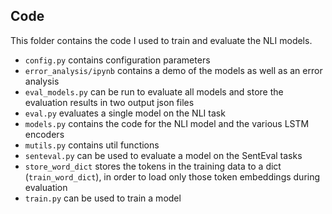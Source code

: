 ## Code

This folder contains the code I used to train and evaluate the NLI models. 

* `config.py` contains configuration parameters
* `error_analysis/ipynb` contains a demo of the models as well as an error analysis
* `eval_models.py` can be run to evaluate all models and store the evaluation results in two output json files
* `eval.py` evaluates a single model on the NLI task
* `models.py` contains the code for the NLI model and the various LSTM encoders
* `mutils.py` contains util functions
* `senteval.py` can be used to evaluate a model on the SentEval tasks
* `store_word_dict` stores the tokens in the training data to a dict (`train_word_dict`), in order to load only those token embeddings during evaluation
* `train.py` can be used to train a model